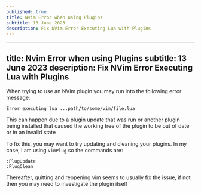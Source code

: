 ```yaml
---
published: true
title: Nvim Error when using Plugins
subtitle: 13 June 2023
description: Fix NVim Error Executing Lua with Plugins
---
```


---
title: Nvim Error when using Plugins
subtitle: 13 June 2023
description: Fix NVim Error Executing Lua with Plugins
---

When trying to use an NVim plugin you may run into the following error message:

```
Error executing lua ...path/to/some/vim/file.lua
```

This can happen due to a plugin update that was run or another plugin being installed that caused the working tree of the plugin to be out of date or in an invalid state

To fix this, you may want to try updating and cleaning your plugins. In my case, I am using `VimPlug` so the commands are:

```
:PlugUpdate
:PlugClean
```

Thereafter, quitting and reopening vim seems to usually fix the issue, if not then you may need to investigate the plugin itself